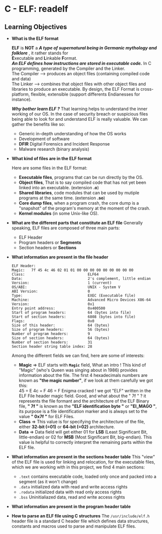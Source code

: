 # **C - ELF: readelf**

## **Learning Objectives**

- **What is the ELF format**

	**ELF** is **NOT** a ***A type of supernatural being in Germanic mythology and folklore*** , it rather stands for <br>
	**E**xecutable and **L**inkable **F**ormat. <br>
	***An ELF defines how instructions are stored in executable code.***
	In C programming, generated by the Compiler and the Linker. <br>
	The Compiler --> produces an object files (containing compiled code and data) <br>
	The Linker --> combines that object files with other object files and libraries to produce an executable.
	By design, the ELF Format is cross-platform, flexible, extensible (support differents Endianesses for instance).

	***Why bother learn ELF ?***
	That learning helps to understand the inner working of our OS. In the case of security breach or suspicious files
	being able to look for and understand ELF is really valuable. We can gather the benefits like so:
	- Generic in-depth understanding of how the OS works
	- Development of software
	- **DFIR** Digital Forensics and Incident Response
	- Malware research (binary analysis) 

- **What kind of files are in the ELF format**

	Here are some files in the ELF format:
	- **Executable files**, programs that can be run directly by the OS.
	- **Object files**, That is to say compiled code that has not yet been linked into an executable. (extension **.o**)
	- **Shared libraries**, code modules that can be used by mutiple programs at the same time. (extension **.so**)
	- **Core dump files**, when a program crash, the core dump is a "snapshot" of the program's memory at the moment of the crash.
	- **Kernel modules** (in some Unix-like OS).

- **What are the different parts that constitute an ELF file**
	Generally speaking, ELF files are composed of three main parts:
	- ELF Header
	- Program headers or **Segments**
	- Section headers or **Sections**

- **What information are present in the file header**
	```
	ELF Header:
  Magic:   7f 45 4c 46 02 01 01 00 00 00 00 00 00 00 00 00 
  Class:                             ELF64
  Data:                              2's complement, little endian
  Version:                           1 (current)
  OS/ABI:                            UNIX - System V
  ABI Version:                       0
  Type:                              EXEC (Executable file)
  Machine:                           Advanced Micro Devices X86-64
  Version:                           0x1
  Entry point address:               0x400500
  Start of program headers:          64 (bytes into file)
  Start of section headers:          6808 (bytes into file)
  Flags:                             0x0
  Size of this header:               64 (bytes)
  Size of program headers:           56 (bytes)
  Number of program headers:         9
  Size of section headers:           64 (bytes)
  Number of section headers:         31
  Section header string table index: 28

	```
	Among the different fields we can find, here are some of interests:
	- **Magic** => ELF starts with **`Magic`** field,  What an intro ! This kind of "Magic" (who's Queen was singing about in 1986) provides information about the file. The first 4 hexadecimals numbers are known as **"the magic number"**, if we look at them carefully we got this: <br>
	45 = E
	4c = F
	46 = F
	Enigma cracked ! we got "ELF" written in the ELF File header magic field.
	Good, and what about the " 7f " ? it represents the file formant and the architecture of the ELF Binary file, **" 7f "** is known as the **"ELF identification byte "** or **"EI_MAGO "**, its purpose is a file identification marker and is always set to the value **" 0x7f "** for ELF Files.
	- **Class** => This value is for specifying the architecture of the file,
	either **32-bit (=01)** or **64-bit (=02)** architecture.
	- **Data** => Data field will get either 01 for **LSB** (Least Significant Bit, little-endian) or 02 for **MSB** (Most Significant Bit, big-endian).
	This value is helpful to correctly interpret the remaining parts within the ELF file.

- **What information are present in the sections header table**
	This "view" of the ELF file is used for linking and relocation, for the executable files, which we are working with in this project,
	we find 4 main sections:
	- `.text` contains executable code, loaded only once and packed into a segment (as it won't change)
	- `.data` initialized data with read and write access rights
	- `.rodata` initialized data with read only access rights
	- `.bss` Uninitialiazed data, read and write access rights
- **What information are present in the program header table**
- **How to parse an ELF file using C structures**
	The ``/usr/include/elf.h`` header file is a standard C header file which defines data structures, constants and macros used to parse and manipulate ELF files.
